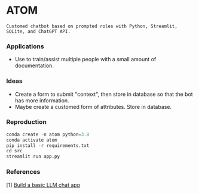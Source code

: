 # ATOM

`Customed chatbot based on prompted roles with Python, Streamlit, SQLite, and ChatGPT API.`

### Applications
- Use to train/assist multiple people with a small amount of documentation.

### Ideas
- Create a form to submit "context", then store in database so that the bot has more information.
- Maybe create a customed form of attributes. Store in database.

### Reproduction
```python
conda create -n atom python=3.8
conda activate atom
pip install -r requirements.txt
cd src
streamlit run app.py
```

### References
[1] [Build a basic LLM chat app](https://docs.streamlit.io/develop/tutorials/llms/build-conversational-apps)
